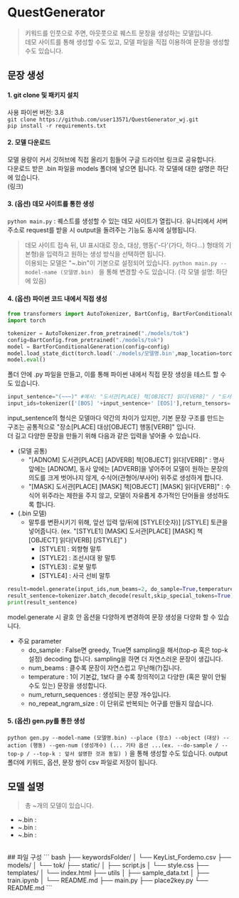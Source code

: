 # QuestGenerator
> 키워드를 인풋으로 주면, 아웃풋으로 퀘스트 문장을 생성하는 모델입니다. <br>
> 데모 사이트를 통해 생성할 수도 있고, 모델 파일을 직접 이용하여 문장을 생성할 수도 있습니다.

## 문장 생성
#### 1. git clone 및 패키지 설치
사용 파이썬 버전: 3.8 <br>
``` git clone https://github.com/user13571/QuestGenerator_wj.git ``` <br>
``` pip install -r requirements.txt ```
<br>
#### 2. 모델 다운로드
모델 용량이 커서 깃허브에 직접 올리기 힘들어 구글 드라이브 링크로 공유합니다. <br>
다운로드 받은 .bin 파일을 models 폴더에 넣으면 됩니다. 각 모델에 대한 설명은 하단에 있습니다. <br>
(링크)
<br>
#### 3. (옵션) 데모 사이트를 통한 생성
``` python main.py ``` : 퀘스트를 생성할 수 있는 데모 사이트가 열립니다. 유니티에서 서버 주소로 request를 받을 시 output을 돌려주는 기능도 동시에 실행됩니다. <br>
> 데모 사이트 접속 뒤, UI 표시대로 장소, 대상, 행동('-다'(가다, 하다...) 형태의 기본형)을 입력하고 원하는 생성 방식을 선택하면 됩니다. <br>
> 이용되는 모델은 "~.bin"이 기본으로 설정되어 있습니다. ```python main.py --model-name (모델명.bin) ``` 을 통해 변경할 수도 있습니다. (각 모델 설명: 하단에 있음) <br>
#### 4. (옵션) 파이썬 코드 내에서 직접 생성
```python
from transformers import AutoTokenizer, BartConfig, BartForConditionalGeneration
import torch

tokenizer = AutoTokenizer.from_pretrained("./models/tok")
config=BartConfig.from_pretrained("./models/tok")
model = BartForConditionalGeneration(config=config)
model.load_state_dict(torch.load('./models/모델명.bin',map_location=torch.device('cpu')))
model.eval()

```
폴더 안에 .py 파일을 만들고, 이를 통해 파이썬 내에서 직접 문장 생성을 테스트 할 수도 있습니다.
```python
input_sentence="(~~~)" #예시: "도서관[PLACE] 책[OBJECT] 읽다[VERB]" / "도서관[PLACE] 가다[VERB]"
input_ids=tokenizer(['[BOS] '+input_sentence+' [EOS]'],return_tensors='pt')['input_ids']
```
input_sentence의 형식은 모델마다 약간의 차이가 있지만, 기본 문장 구조를 만드는 구조는 공통적으로 "장소[PLACE] 대상[OBJECT] 행동[VERB]" 입니다. <br>
더 길고 다양한 문장을 만들기 위해 다음과 같은 입력을 넣어줄 수 있습니다. <br>
- (모델 공통)
  -  "[ADNOM] 도서관[PLACE] [ADVERB] 책[OBJECT] 읽다[VERB]" : 명사 앞에는 [ADNOM], 동사 앞에는 [ADVERB]을 넣어주어 모델이 원하는 문장의 의도를 크게 벗어나지 않게, 수식어(관형어/부사어) 위주로 생성하게 합니다.
  -  "[MASK] 도서관[PLACE] [MASK] 책[OBJECT] [MASK] 읽다[VERB]" : 수식어 위주라는 제한을 주지 않고, 모델이 자유롭게 추가적인 단어들을 생성하도록 합니다.
- (.bin 모델)
  -  말투를 변환시키기 위해, 앞선 입력 앞/뒤에 [STYLE(숫자)] [/STYLE] 토큰을 넣어줍니다. (ex. "[STYLE1] [MASK] 도서관[PLACE] [MASK] 책[OBJECT] 읽다[VERB] [/STYLE]" )
      - [STYLE1] : 외향형 말투
      - [STYLE2] : 조선시대 왕 말투 
      - [STYLE3] : 로봇 말투
      - [STYLE4] : 사극 선비 말투

```python
result=model.generate(input_ids,num_beams=2, do_sample=True,temperature=1.2, top_p=0.8, max_length=1024, num_return_sequences=1)
result_sentence=tokenizer.batch_decode(result,skip_special_tokens=True)
print(result_sentence)
```
model.generate 시 괄호 안 옵션을 다양하게 변경하여 문장 생성을 다양화 할 수 있습니다.
- 주요 parameter
  -  do_sample : False면 greedy, True면 sampling을 해서(top-p 혹은 top-k 설정) decoding 합니다. sampling을 하면 더 자연스러운 문장이 생깁니다.
  -  num_beams : 클수록 문장이 자연스럽고 무난해(?)집니다.
  -  temperature : 1이 기본값, 1보다 클 수록 창의적이고 다양한 (혹은 말이 안될 수도 있는) 문장을 생성합니다.
  -  num_return_sequences : 생성되는 문장 개수입니다.
  -  no_repeat_ngram_size : 이 단위로 반복되는 어구를 만들지 않습니다.

#### 5. (옵션) gen.py를 통한 생성
``` python gen.py --model-name (모델명.bin) --place (장소) --object (대상) --action (행동) --gen-num (생성개수) (... 기타 옵션 ...(ex. --do-sample / --top-p / --top-k : 앞서 설명한 것과 동일) ) ``` 을 통해 생성할 수도 있습니다. output 폴더에 키워드, 옵션, 문장 쌍이 csv 파일로 저장이 됩니다.

## 모델 설명
> 총 ~개의 모델이 있습니다.
- ~.bin : 
- ~.bin :
- ~.bin :
<br>
## 파일 구성
``` bash
├── keywordsFolder/
│   └── KeyList_Fordemo.csv
├── models/
│   └── tok/
├── static/
│   ├── script.js
│   └── style.css
├── templates/
│   └── index.html
├── utils
│   ├── sample_data.txt
│   ├── train.ipynb
│   └── README.md
├── main.py
├── place2key.py
└── README.md
``` 
